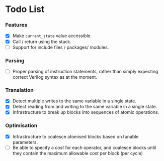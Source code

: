 
# Todo List

### Features

- [X] Make `current_state` value accessible.
- [X] Call / return using the stack.
- [ ] Support for include files / packages/ modules.

### Parsing

- [ ] Proper parsing of instruction statements, rather than simply expecting
      correct Verilog syntax as at the moment.

### Translation

- [X] Detect multiple writes to the same variable in a single state.
- [X] Detect reading from and writing to the same variable in a single state.
- [X] Infrastructure to break up blocks into sequences of atomic operations.

### Optimisation

- [X] Infrastructure to coalesce atomised blocks based on tunable parameters.
- [ ] Be able to specify a *cost* for each operator, and coalesce blocks until
      they contain the maximum allowable *cost* per block (per cycle)
